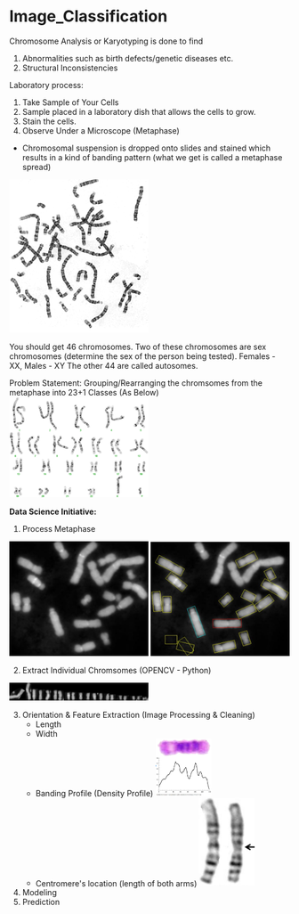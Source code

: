 # Image_Classification
Chromosome Analysis or Karyotyping is done to find  
1. Abnormalities such as birth defects/genetic diseases etc.
2. Structural Inconsistencies 

Laboratory process:
1. Take Sample of Your Cells 
2. Sample placed in a laboratory dish that allows the cells to grow.
3. Stain the cells.
4. Observe Under a Microscope (Metaphase)

* Chromosomal suspension is dropped onto slides and stained which results in a kind of banding pattern (what we get is called a metaphase spread)

<img src="metaphase.png" width="250">


You should get 46 chromosomes.
Two of these chromosomes are sex chromosomes (determine the sex of the person being tested). Females - XX, Males - XY
The other 44 are called autosomes.

Problem Statement:
Grouping/Rearranging the chromsomes from the metaphase into 23+1 Classes (As Below)
<img src="Karyotyping.png" width="250">


<b>Data Science Initiative:</b>

1. Process Metaphase
<img src="process.JPG" width="250">
<img src="metaphase_process.JPG" width="250">

2. Extract Individual Chromsomes (OPENCV - Python)
<img src="extract.JPG" width="250">

3. Orientation & Feature Extraction (Image Processing & Cleaning)
    - Length
    - Width
    - Banding Profile (Density Profile)
                    <img src="density profile.JPG" width="100">
    - Centromere's location (length of both arms)
                    <img src="centromere.JPG" width="100">
4. Modeling
5. Prediction 
